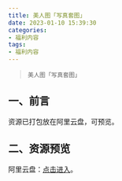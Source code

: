 ```yaml
---
title: 美人图「写真套图」
date: 2023-01-10 15:39:30
categories:
- 福利内容
tags:
- 福利内容
---
```



> `美人图「写真套图」`

## **一、前言**

资源已打包放在阿里云盘，可预览。

## **二、资源预览**
阿里云盘：[点击进入]()。















